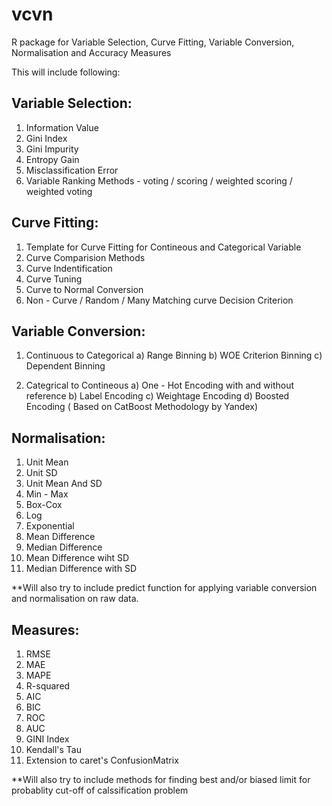 # vcvn
R package for Variable  Selection, Curve Fitting, Variable Conversion, Normalisation and Accuracy Measures

This will include following:

## Variable Selection:
1) Information Value
2) Gini Index
3) Gini Impurity
4) Entropy Gain
5) Misclassification Error
6) Variable Ranking Methods - voting / scoring / weighted scoring / weighted voting

## Curve Fitting:
1) Template for Curve Fitting for Contineous and Categorical Variable
2) Curve Comparision Methods
3) Curve Indentification
4) Curve Tuning
5) Curve to Normal Conversion
6) Non - Curve / Random / Many Matching curve Decision Criterion

## Variable Conversion:
1) Continuous to Categorical
  a) Range Binning
  b) WOE Criterion Binning
  c) Dependent Binning

2) Categrical to Contineous
  a) One - Hot Encoding with and without reference
  b) Label Encoding
  c) Weightage Encoding
  d) Boosted Encoding ( Based on CatBoost Methodology by Yandex)

## Normalisation:
1) Unit Mean
2) Unit SD
3) Unit Mean And SD
4) Min - Max
5) Box-Cox
6) Log
7) Exponential
8) Mean Difference
9) Median Difference
10) Mean Difference wiht SD
11) Median Difference with SD

**Will also try to include predict function for applying variable conversion and normalisation on raw data.

## Measures:
1) RMSE
2) MAE
3) MAPE
4) R-squared
5) AIC
6) BIC
7) ROC
8) AUC
9) GINI Index
10) Kendall's Tau
11) Extension to caret's ConfusionMatrix

**Will also try to include methods for finding best and/or biased limit for probablity cut-off of calssification problem

